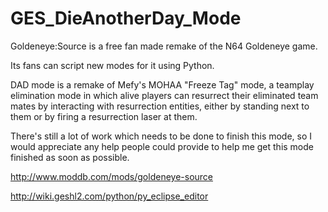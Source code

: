 GES_DieAnotherDay_Mode
======================
Goldeneye:Source is a free fan made remake of the N64 Goldeneye game. 

Its fans can script new modes for it using Python.

DAD mode is a remake of Mefy's MOHAA "Freeze Tag" mode, a teamplay elimination mode in which alive players can
resurrect their eliminated team mates by interacting with resurrection entities, either by standing next to them or
by firing a resurrection laser at them.

There's still a lot of work which needs to be done to finish this mode, so I would appreciate any help people could
provide to help me get this mode finished as soon as possible.

http://www.moddb.com/mods/goldeneye-source

http://wiki.geshl2.com/python/py_eclipse_editor
